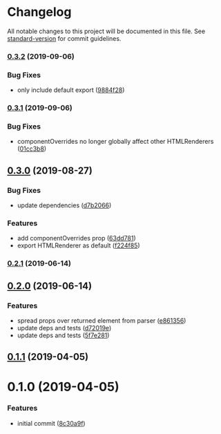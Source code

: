 # Changelog

All notable changes to this project will be documented in this file. See [standard-version](https://github.com/conventional-changelog/standard-version) for commit guidelines.

### [0.3.2](https://github.com/angeloashmore/react-html-renderer/compare/v0.3.1...v0.3.2) (2019-09-06)


### Bug Fixes

* only include default export ([9884f28](https://github.com/angeloashmore/react-html-renderer/commit/9884f28))

### [0.3.1](https://github.com/angeloashmore/react-html-renderer/compare/v0.3.0...v0.3.1) (2019-09-06)


### Bug Fixes

* componentOverrides no longer globally affect other HTMLRenderers ([01cc3b8](https://github.com/angeloashmore/react-html-renderer/commit/01cc3b8))

## [0.3.0](https://github.com/angeloashmore/react-html-renderer/compare/v0.2.1...v0.3.0) (2019-08-27)


### Bug Fixes

* update dependencies ([d7b2066](https://github.com/angeloashmore/react-html-renderer/commit/d7b2066))


### Features

* add componentOverrides prop ([63dd781](https://github.com/angeloashmore/react-html-renderer/commit/63dd781))
* export HTMLRenderer as default ([f224f85](https://github.com/angeloashmore/react-html-renderer/commit/f224f85))

### [0.2.1](https://github.com/angeloashmore/react-html-renderer/compare/v0.2.0...v0.2.1) (2019-06-14)



## [0.2.0](https://github.com/angeloashmore/react-html-renderer/compare/v0.1.1...v0.2.0) (2019-06-14)


### Features

* spread props over returned element from parser ([e861356](https://github.com/angeloashmore/react-html-renderer/commit/e861356))
* update deps and tests ([d72019e](https://github.com/angeloashmore/react-html-renderer/commit/d72019e))
* update deps and tests ([5f7e281](https://github.com/angeloashmore/react-html-renderer/commit/5f7e281))



## [0.1.1](https://github.com/angeloashmore/react-html-renderer/compare/v0.1.0...v0.1.1) (2019-04-05)



# 0.1.0 (2019-04-05)


### Features

* initial commit ([8c30a9f](https://github.com/angeloashmore/react-html-renderer/commit/8c30a9f))
